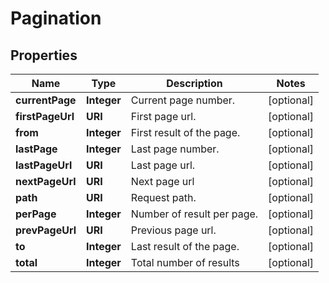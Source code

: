 

# Pagination



## Properties

| Name | Type | Description | Notes |
|------------ | ------------- | ------------- | -------------|
|**currentPage** | **Integer** | Current page number. |  [optional] |
|**firstPageUrl** | **URI** | First page url. |  [optional] |
|**from** | **Integer** | First result of the page. |  [optional] |
|**lastPage** | **Integer** | Last page number. |  [optional] |
|**lastPageUrl** | **URI** | Last page url. |  [optional] |
|**nextPageUrl** | **URI** | Next page url |  [optional] |
|**path** | **URI** | Request path. |  [optional] |
|**perPage** | **Integer** | Number of result per page. |  [optional] |
|**prevPageUrl** | **URI** | Previous page url. |  [optional] |
|**to** | **Integer** | Last result of the page. |  [optional] |
|**total** | **Integer** | Total number of results |  [optional] |



